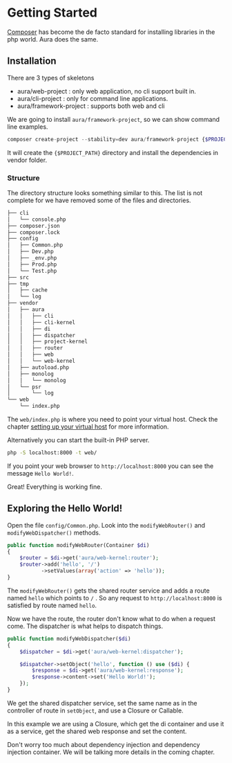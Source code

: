 # Getting Started

[Composer](http://getcomposer.org) has become the de facto standard
for installing libraries in the php world. Aura does the same.


## Installation

There are 3 types of skeletons

* aura/web-project : only web application, no cli support built in.
* aura/cli-project : only for command line applications.
* aura/framework-project : supports both web and cli

We are going to install `aura/framework-project`, so we can show command line
examples.

```php
composer create-project --stability=dev aura/framework-project {$PROJECT_PATH}
```

It will create the `{$PROJECT_PATH}` directory and install the dependencies
in vendor folder.

### Structure

The directory structure looks something similar to this. The list is not
complete for we have removed some of the files and directories.

```bash
├── cli
│   └── console.php
├── composer.json
├── composer.lock
├── config
│   ├── Common.php
│   ├── Dev.php
│   ├── _env.php
│   ├── Prod.php
│   └── Test.php
├── src
├── tmp
│   ├── cache
│   └── log
├── vendor
│   ├── aura
│   │   ├── cli
│   │   ├── cli-kernel
│   │   ├── di
│   │   ├── dispatcher
│   │   ├── project-kernel
│   │   ├── router
│   │   ├── web
│   │   └── web-kernel
│   ├── autoload.php
│   ├── monolog
│   │   └── monolog
│   └── psr
│       └── log
└── web
    └── index.php
```

The `web/index.php` is where you need to point your virtual host. Check the
chapter [setting up your virtual host](#leanpub-auto-setting-up-your-virtual-host) for more information.

Alternatively you can start the built-in PHP server.


```bash
php -S localhost:8000 -t web/
```

If you point your web browser to `http://localhost:8000` you can see
the message `Hello World!`.

Great! Everything is working fine.

## Exploring the Hello World!

Open the file `config/Common.php`. Look into the `modifyWebRouter()` and
`modifyWebDispatcher()` methods.

```php
public function modifyWebRouter(Container $di)
{
    $router = $di->get('aura/web-kernel:router');
    $router->add('hello', '/')
           ->setValues(array('action' => 'hello'));
}
```

The `modifyWebRouter()` gets the shared router service and adds a route
named `hello` which points to `/` . So any request to `http://localhost:8000`
is satisfied by route named `hello`.

Now we have the route, the router don't know what to do when a request come.
The dispatcher is what helps to dispatch things.

```php
public function modifyWebDispatcher($di)
{
    $dispatcher = $di->get('aura/web-kernel:dispatcher');

    $dispatcher->setObject('hello', function () use ($di) {
        $response = $di->get('aura/web-kernel:response');
        $response->content->set('Hello World!');
    });
}
```

We get the shared dispatcher service, set the same name as in the
controller of route in `setObject`, and use a Closure or Callable.

In this example we are using a Closure, which get the di container and use
it as a service, get the shared web response and set the content.

Don't worry too much about dependency injection and dependency injection
container. We will be talking more details in the coming chapter.
